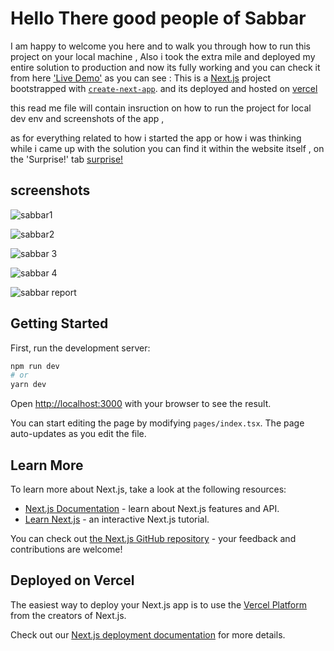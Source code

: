 # Hello There good people of Sabbar 
I am happy to welcome you here and to walk you through how to run this project on your local machine , 
Also i took the extra mile and deployed my entire solution to production and now its fully working and you can check it from here ['Live Demo'](https://sabbarweatherapp.vercel.app/)
as you can see : This is a [Next.js](https://nextjs.org/) project bootstrapped with [`create-next-app`](https://github.com/vercel/next.js/tree/canary/packages/create-next-app). and its deployed and hosted on [vercel](https://vercel.com)

this read me file will contain insruction on how to run the project for local dev env and screenshots of the app , 

as for everything related to how i started the app or how i was thinking while i came up with the solution you can find it within the website itself , on the 'Surprise!' tab [surprise!](https://sabbarweatherapp.vercel.app/explanation)

## screenshots 

![sabbar1](https://user-images.githubusercontent.com/26660809/227757582-da74d283-09ab-4ff7-a17c-1e47c8f8135c.png)

![sabbar2](https://user-images.githubusercontent.com/26660809/227757587-3aeb955e-aa65-4a8a-9119-55ddbb7f6303.png)

![sabbar 3](https://user-images.githubusercontent.com/26660809/227757595-215b8b0c-e6a0-4ddd-9785-aecd602032b1.png)

![sabbar 4](https://user-images.githubusercontent.com/26660809/227757606-17f62876-dc44-418f-abc9-ec2ff356254f.png)

![sabbar report](https://user-images.githubusercontent.com/26660809/227757753-6240c492-0d65-4304-8c10-fe2773931e71.png)

## Getting Started

First, run the development server:

```bash
npm run dev
# or
yarn dev
```

Open [http://localhost:3000](http://localhost:3000) with your browser to see the result.

You can start editing the page by modifying `pages/index.tsx`. The page auto-updates as you edit the file.

## Learn More

To learn more about Next.js, take a look at the following resources:

- [Next.js Documentation](https://nextjs.org/docs) - learn about Next.js features and API.
- [Learn Next.js](https://nextjs.org/learn) - an interactive Next.js tutorial.

You can check out [the Next.js GitHub repository](https://github.com/vercel/next.js/) - your feedback and contributions are welcome!

## Deployed on Vercel

The easiest way to deploy your Next.js app is to use the [Vercel Platform](https://vercel.com/new?utm_medium=default-template&filter=next.js&utm_source=create-next-app&utm_campaign=create-next-app-readme) from the creators of Next.js.

Check out our [Next.js deployment documentation](https://nextjs.org/docs/deployment) for more details.




